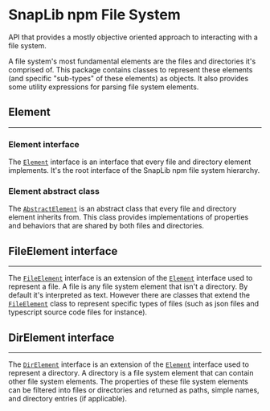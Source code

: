 # SnapLib npm File System

API that provides a mostly objective oriented approach to interacting with a
file system.

A file system's most fundamental elements are the files and directories it's
comprised of. This package contains classes to represent these elements (and
specific "sub-types" of these elements) as objects. It also provides some
utility expressions for parsing file system elements.

## Element

---

### Element interface

The [`Element`][1] interface is an interface that every file and directory
element implements. It's the root interface of the SnapLib npm file system
hierarchy.

### Element abstract class

The [`AbstractElement`][2] is an abstract class that every file and directory
element inherits from. This class provides implementations of properties and
behaviors that are shared by both files and directories.

## FileElement interface

---
The [`FileElement`][3] interface is an extension of the [`Element`][1] interface
used to represent a file. A file is any file system element that isn't a
directory. By default it's interpreted as text. However there are classes that
extend the [`FileElement`][3] class to represent specific types of files (such
as json files and typescript source code files for instance).

## DirElement interface

---
The [`DirElement`][4] interface is an extension of the [`Element`][1] interface
used to represent a directory. A directory is a file system element that can
contain other file system elements. The properties of these file system elements
can be filtered into files or directories and returned as paths, simple names,
and directory entries (if applicable).

[1]: https://github.com/SnapLib/npm-fs/blob/dev/src/main/ts/lib/element/Element.ts "Element interface"
[2]: https://github.com/SnapLib/npm-fs/blob/dev/src/main/ts/lib/element/AbstractElement.ts "AbstractElement abstract class"
[3]: https://github.com/SnapLib/npm-fs/blob/dev/src/main/ts/lib/element/file/FileElement.ts "FileElement interface"
[4]: https://github.com/SnapLib/npm-fs/blob/dev/src/main/ts/lib/element/directory/DirElement.ts "DirElement interface"
